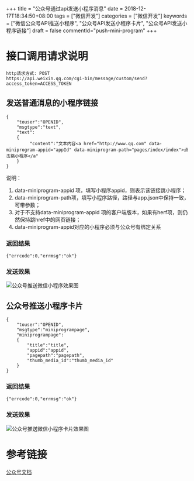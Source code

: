 +++
title = "公众号通过api发送小程序消息"
date = 2018-12-17T18:34:50+08:00
tags = ["微信开发"]
categories = ["微信开发"]
keywords = ["微信公众号API推送小程序", "公众号API发送小程序卡片", "公众号API发送小程序链接"]
draft = false
commentId="push-mini-program"
+++

# 接口调用请求说明
```
http请求方式: POST
https://api.weixin.qq.com/cgi-bin/message/custom/send?access_token=ACCESS_TOKEN
```
## 发送普通消息的小程序链接
```
{
    "touser":"OPENID",
    "msgtype":"text",
    "text":
    {
         "content":"文本内容<a href="http://www.qq.com" data-miniprogram-appid="appId" data-miniprogram-path="pages/index/index">点击跳小程序</a"
    }
}
```
说明：  

1. data-miniprogram-appid 项，填写小程序appid，则表示该链接跳小程序；
2. data-miniprogram-path项，填写小程序路径，路径与app.json中保持一致，可带参数；
3. 对于不支持data-miniprogram-appid 项的客户端版本，如果有herf项，则仍然保持跳href中的网页链接；
4. data-miniprogram-appid对应的小程序必须与公众号有绑定关系

### 返回结果
`{"errcode":0,"errmsg":"ok"}`

### 发送效果
![公众号推送微信小程序效果图](http://pic.artacode.com/msg.png)

## 公众号推送小程序卡片
```
{
    "touser":"OPENID",
    "msgtype":"miniprogrampage",
    "miniprogrampage":
    {
        "title":"title",
        "appid":"appid",
        "pagepath":"pagepath",
        "thumb_media_id":"thumb_media_id"
    }
}
```

### 返回结果
`{"errcode":0,"errmsg":"ok"}`


### 发送效果
![公众号推送微信小程序卡片效果图](http://pic.artacode.com/card-me.png)

# 参考链接
[公众号文档](https://mp.weixin.qq.com/wiki?t=resource/res_main&id=mp1444738730)

